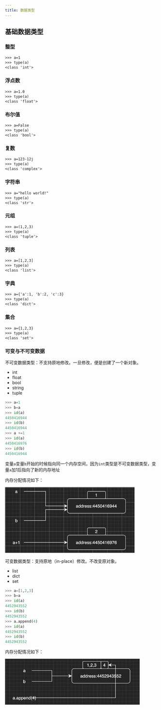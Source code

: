 ```yaml
---
title: 数据类型
---
```


## 基础数据类型

### 整型

```shell
>>> a=1
>>> type(a)
<class 'int'>
```

### 浮点数

```shell
>>> a=1.0
>>> type(a)
<class 'float'>
```

### 布尔值

```shell
>>> a=False
>>> type(a)
<class 'bool'>
```

### 复数

```shell
>>> a=123-12j
>>> type(a)
<class 'complex'>
```

### 字符串

```shell
>>> a="hello world!"
>>> type(a)
<class 'str'>
```

### 元组

```shell
>>> a=(1,2,3)
>>> type(a)
<class 'tuple'>
```

### 列表

```shell
>>> a=[1,2,3]
>>> type(a)
<class 'list'>
```

### 字典

```shell
>>> a={'a':1, 'b':2, 'c':3}
>>> type(a)
<class 'dict'>
```

### 集合

```shell
>>> a={1,2,3}
>>> type(a)
<class 'set'>
```

### 可变与不可变数据

不可变数据类型：不支持原地修改。一旦修改，便是创建了一个新对象。
+ int
+ float
+ bool
+ string
+ tuple

```python
>>> a=1
>>> b=a
>>> id(a)
4450416944
>>> id(b)
4450416944
>>> a +=1
>>> id(a)
4450416976
>>> id(b)
4450416944
```

变量`a`变量`b`开始的时候指向同一个内存空间，因为`int`类型是不可变数据类型，变量`a`加1后指向了新的内存地址

内存分配情况如下：

<img src="./images/unchange.png" alt="unchange" style="zoom:60%;" />

可变数据类型：支持原地（in-place）修改。不改变原对象。
+ list
+ dict
+ set

```python
>>> a=[1,2,3]
>>> b=a
>>> id(a)
4452943552
>>> id(b)
4452943552
>>> a.append(4)
>>> id(a)
4452943552
>>> id(b)
4452943552
```

内存分配情况如下：

<img src="./images/change.png" alt="change" style="zoom:60%;" />

